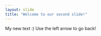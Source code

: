 ```yaml
---
layout: slide
title: "Welcome to our second slide!"
---
```

My new text :)
Use the left arrow to go back!